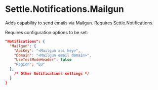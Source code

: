 # Settle.Notifications.Mailgun

Adds capability to send emails via Mailgun. Requires Settle.Notifications.

Requires configuration options to be set:

```json
"Notifications": {
  "Mailgun": {
    "ApiKey": "<Mailgun api key>",
    "Domain": "<Mailgun email domain>",
    "UseTestModeHeader": false
    "Region": "EU"
  },
    /* Other Notifications settings */
  }
}
```